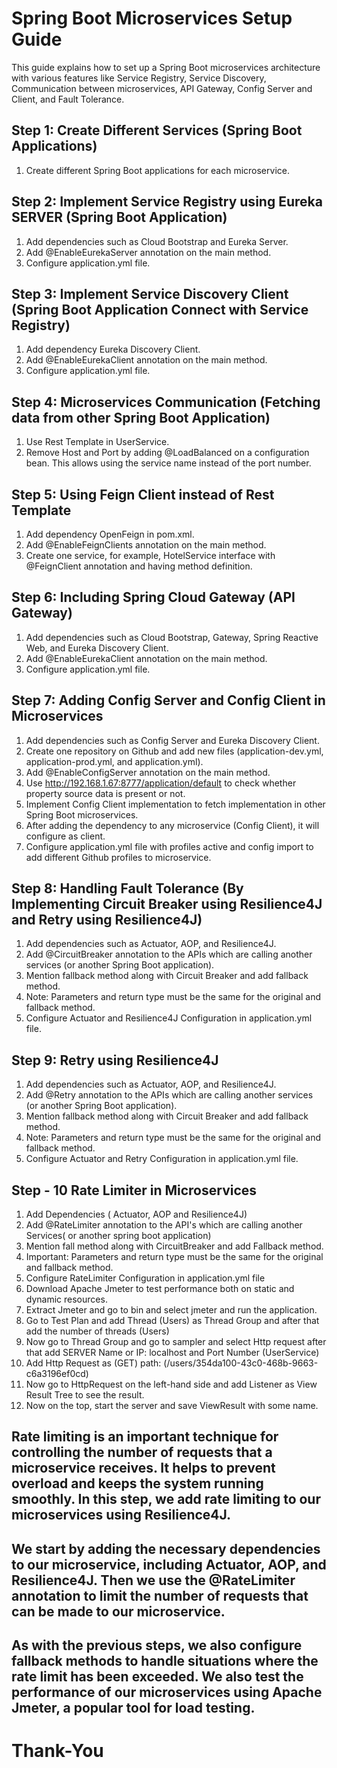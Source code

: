# Spring Boot Microservices Setup Guide

This guide explains how to set up a Spring Boot microservices architecture with various features like Service Registry, Service Discovery, Communication between microservices, API Gateway, Config Server and Client, and Fault Tolerance.

## Step 1: Create Different Services (Spring Boot Applications)
1. Create different Spring Boot applications for each microservice.

## Step 2: Implement Service Registry using Eureka SERVER (Spring Boot Application)
1. Add dependencies such as Cloud Bootstrap and Eureka Server.
2. Add @EnableEurekaServer annotation on the main method.
3. Configure application.yml file.

## Step 3: Implement Service Discovery Client (Spring Boot Application Connect with Service Registry)
1. Add dependency Eureka Discovery Client.
2. Add @EnableEurekaClient annotation on the main method.
3. Configure application.yml file.

## Step 4: Microservices Communication (Fetching data from other Spring Boot Application)
1. Use Rest Template in UserService.
2. Remove Host and Port by adding @LoadBalanced on a configuration bean. This allows using the service name instead of the port number.

## Step 5: Using Feign Client instead of Rest Template
1. Add dependency OpenFeign in pom.xml.
2. Add @EnableFeignClients annotation on the main method.
3. Create one service, for example, HotelService interface with @FeignClient annotation and having method definition.

## Step 6: Including Spring Cloud Gateway (API Gateway)
1. Add dependencies such as Cloud Bootstrap, Gateway, Spring Reactive Web, and Eureka Discovery Client.
2. Add @EnableEurekaClient annotation on the main method.
3. Configure application.yml file.

## Step 7: Adding Config Server and Config Client in Microservices
1. Add dependencies such as Config Server and Eureka Discovery Client.
2. Create one repository on Github and add new files (application-dev.yml, application-prod.yml, and application.yml).
3. Add @EnableConfigServer annotation on the main method.
4. Use http://192.168.1.67:8777/application/default to check whether property source data is present or not.
5. Implement Config Client implementation to fetch implementation in other Spring Boot microservices.
6. After adding the dependency to any microservice (Config Client), it will configure as client.
7. Configure application.yml file with profiles active and config import to add different Github profiles to microservice.

## Step 8: Handling Fault Tolerance (By Implementing Circuit Breaker using Resilience4J and Retry using Resilience4J)
1. Add dependencies such as Actuator, AOP, and Resilience4J.
2. Add @CircuitBreaker annotation to the APIs which are calling another services (or another Spring Boot application).
3. Mention fallback method along with Circuit Breaker and add fallback method.
4. Note: Parameters and return type must be the same for the original and fallback method.
5. Configure Actuator and Resilience4J Configuration in application.yml file.

## Step 9: Retry using Resilience4J
1. Add dependencies such as Actuator, AOP, and Resilience4J.
2. Add @Retry annotation to the APIs which are calling another services (or another Spring Boot application).
3. Mention fallback method along with Circuit Breaker and add fallback method.
4. Note: Parameters and return type must be the same for the original and fallback method.
5. Configure Actuator and Retry Configuration in application.yml file.

## Step - 10 Rate Limiter in Microservices

1. Add Dependencies ( Actuator, AOP and Resilience4J)
2. Add @RateLimiter annotation to the API's which are calling another Services( or another spring boot application)
3. Mention fall method along with CircuitBreaker and add Fallback method.
4. Important: Parameters and return type must be the same for the original and fallback method.
5. Configure RateLimiter Configuration in application.yml file
6. Download Apache Jmeter to test performance both on static and dynamic resources.
7. Extract Jmeter and go to bin and select jmeter and run the application.
8. Go to Test Plan and add Thread (Users) as Thread Group and after that add the number of threads (Users)
9. Now go to Thread Group and go to sampler and select Http request after that add SERVER Name or IP: localhost and Port Number (UserService)
10. Add Http Request as (GET) path: (/users/354da100-43c0-468b-9663-c6a3196ef0cd)
11. Now go to HttpRequest on the left-hand side and add Listener as View Result Tree to see the result.
12. Now on the top, start the server and save ViewResult with some name.

## Rate limiting is an important technique for controlling the number of requests that a microservice receives. It helps to prevent overload and keeps the system running smoothly. In this step, we add rate limiting to our microservices using Resilience4J.
## We start by adding the necessary dependencies to our microservice, including Actuator, AOP, and Resilience4J. Then we use the @RateLimiter annotation to limit the number of requests that can be made to our microservice.

## As with the previous steps, we also configure fallback methods to handle situations where the rate limit has been exceeded. We also test the performance of our microservices using Apache Jmeter, a popular tool for load testing.

# Thank-You
